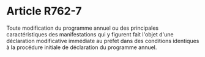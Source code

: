 # Article R762-7

Toute modification du programme annuel ou des principales caractéristiques des manifestations qui y figurent fait l'objet d'une déclaration modificative immédiate au préfet dans des conditions identiques à la procédure initiale de déclaration du programme annuel.